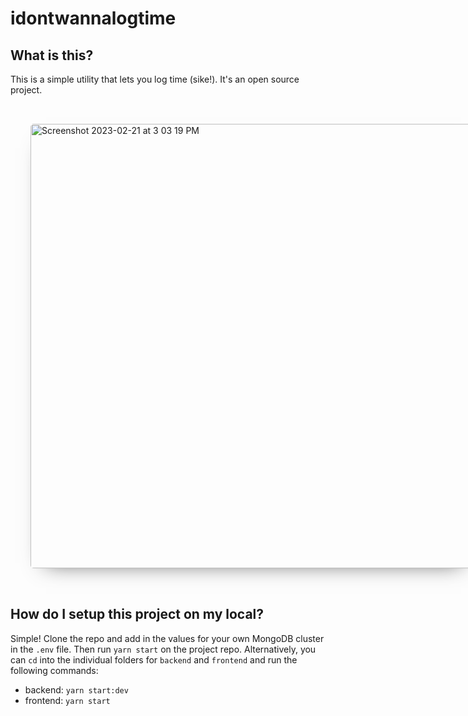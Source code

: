 # idontwannalogtime
## What is this?
This is a simple utility that lets you log time (sike!). It's an open source project.

<div class="image-container">
    <img width="711" alt="Screenshot 2023-02-21 at 3 03 19 PM" src="https://user-images.githubusercontent.com/8301755/220272363-3a61e8c0-c6b7-4983-8024-e26661192817.png">
</div>

## How do I setup this project on my local?
Simple! Clone the repo and add in the values for your own MongoDB cluster in the `.env` file. Then run `yarn start` on the project repo. Alternatively, you can `cd` into the individual folders for `backend` and `frontend` and run the following commands:
- backend: `yarn start:dev`
- frontend: `yarn start`

<style>
    .image-container {
        display: grid;
        place-items: center;
        padding: 2rem;
        border-radius: 1rem;
    }

    .image-container img {
        box-shadow: 1px 15px 33px -23px rgba(0,0,0,0.69);
        -webkit-box-shadow: 1px 15px 33px -23px rgba(0,0,0,0.69);
        -moz-box-shadow: 1px 15px 33px -23px rgba(0,0,0,0.69);
        border-radius: 5px;
    }
</style>

